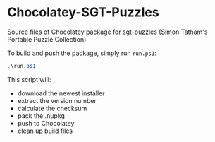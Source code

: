 # Chocolatey-SGT-Puzzles
Source files of [Chocolatey package for sgt-puzzles](https://community.chocolatey.org/packages/sgt-puzzles) (Simon Tatham's Portable Puzzle Collection)

To build and push the package, simply run `run.ps1`:
```powershell
.\run.ps1
```

This script will:
- download the newest installer
- extract the version number
- calculate the checksum
- pack the .nupkg
- push to Chocolatey
- clean up build files
